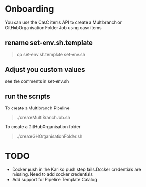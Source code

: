 # Onboarding

You can use the CasC items API to create a Multibranch or GitHubOrganisation Folder Job using casc items.

## rename set-env.sh.template

> cp set-env.sh.template set-env.sh

## Adjust you custom values

see the comments in set-env.sh

## run the scripts

To create a Multibranch Pipeline
> ./createMultiBranchJob.sh


To create a GitHubOrganisation folder
> ./createGHOrganisationFolder.sh


# TODO

* Docker push in the Kaniko push step fails.Docker credentials are missing. Need to add docker credentials
* Add support for Pipeline Template Catalog 



